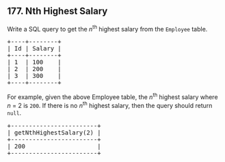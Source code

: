 ## 177. Nth Highest Salary

<p>Write a SQL query to get the <em>n</em><sup>th</sup> highest salary from the <code>Employee</code> table.</p>

<pre>
+----+--------+
| Id | Salary |
+----+--------+
| 1  | 100    |
| 2  | 200    |
| 3  | 300    |
+----+--------+
</pre>

<p>For example, given the above Employee table, the <em>n</em><sup>th</sup> highest salary where <em>n</em> = 2 is <code>200</code>. If there is no <em>n</em><sup>th</sup> highest salary, then the query should return <code>null</code>.</p>

<pre>
+------------------------+
| getNthHighestSalary(2) |
+------------------------+
| 200                    |
+------------------------+
</pre>
